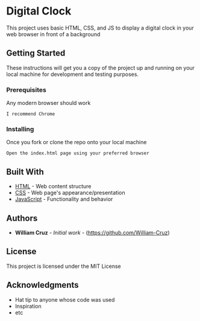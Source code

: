 # Digital Clock

This project uses basic HTML, CSS, and JS to display a digital clock in your web browser in front of a background

## Getting Started

These instructions will get you a copy of the project up and running on your local machine for development and testing purposes.

### Prerequisites

Any modern browser should work 

```
I recommend Chrome
```

### Installing

Once you fork or clone the repo onto your local machine

```
Open the index.html page using your preferred browser
```

## Built With

* [HTML](https://developer.mozilla.org/en-US/docs/Web/HTML) - Web content structure
* [CSS](https://developer.mozilla.org/en-US/docs/Web/CSS) - Web page's appearance/presentation
* [JavaScript](https://developer.mozilla.org/en-US/docs/Web/JavaScript) - Functionality and behavior

## Authors

* **William Cruz** - *Initial work* - (https://github.com/William-Cruz)

## License

This project is licensed under the MIT License 

## Acknowledgments

* Hat tip to anyone whose code was used
* Inspiration
* etc
